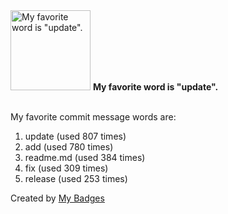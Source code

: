 <img src="https://my-badges.github.io/my-badges/favorite-word.png" alt="My favorite word is &quot;update&quot;." title="My favorite word is &quot;update&quot;." width="128">
<strong>My favorite word is &quot;update&quot;.</strong>
<br><br>

My favorite commit message words are:

1. update (used 807 times)
2. add (used 780 times)
3. readme.md (used 384 times)
4. fix (used 309 times)
5. release (used 253 times)


Created by <a href="https://github.com/my-badges/my-badges">My Badges</a>